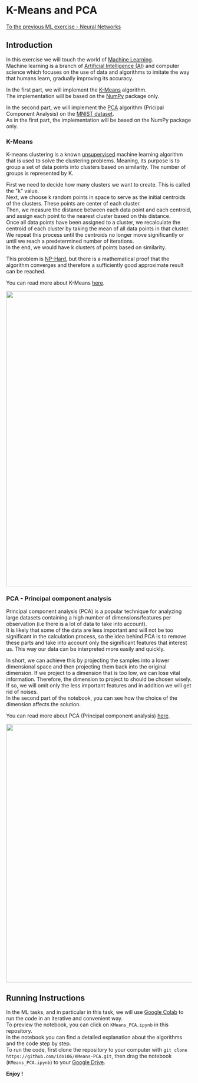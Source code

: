 # K-Means and PCA
[To the previous ML exercise - Neural Networks](https://github.com/ido106/Neural-Network-CNN)
## Introduction
In this exercise we will touch the world of [Machine Learning](https://en.wikipedia.org/wiki/Machine_learning).  
Machine learning is a branch of [Artificial Intelligence (AI)](https://en.wikipedia.org/wiki/Artificial_intelligence) and computer science which focuses on the use of data and algorithms to imitate the way that humans learn, gradually improving its accuracy.  

In the first part, we will implement the [K-Means](https://en.wikipedia.org/wiki/K-means_clustering) algorithm.  
The implementation will be based on the [NumPy](https://numpy.org/) package only.

In the second part, we will implement the [PCA](https://en.wikipedia.org/wiki/Principal_component_analysis) algorithm (Pricipal Component Analysis) on the [MNIST dataset](https://en.wikipedia.org/wiki/MNIST_database).  
As in the first part, the implementation will be based on the NumPy package only.

### K-Means
K-means clustering is a known [unsupervised](https://en.wikipedia.org/wiki/Unsupervised_learning) machine learning algorithm that is used to solve the clustering problems. Meaning, its purpose is to group a set of data points into clusters based on similarity. The number of groups is represented by K.  

First we need to decide how many clusters we want to create. This is called the "k" value.  
Next, we choose k random points in space to serve as the initial centroids of the clusters. These points are center of each cluster.  
Then, we measure the distance between each data point and each centroid, and assign each point to the nearest cluster based on this distance.  
Once all data points have been assigned to a cluster, we recalculate the centroid of each cluster by taking the mean of all data points in that cluster.  
We repeat this process until the centroids no longer move significantly or until we reach a predetermined number of iterations.  
In the end, we would have k clusters of points based on similarity.  

This problem is [NP-Hard](https://en.wikipedia.org/wiki/NP-hardness), but there is a mathematical proof that the algorithm converges and therefore a sufficiently good approximate result can be reached.  

You can read more about K-Means [here](https://www.javatpoint.com/k-means-clustering-algorithm-in-machine-learning).  
<p align="center">
  <img 
    width="800"
    src="https://www.learnbymarketing.com/wp-content/uploads/2015/01/method-k-means-steps-example.png"
  >
</p>

### PCA - Principal component analysis
Principal component analysis (PCA) is a popular technique for analyzing large datasets containing a high number of dimensions/features per observation (i.e there is a lot of data to take into account).  
It is likely that some of the data are less important and will not be too significant in the calculation process, so the idea behind PCA is to remove these parts and take into account only the significant features that interest us. This way our data can be interpreted more easily and quickly.  

In short, we can achieve this by projecting the samples into a lower dimensional space and then projecting them back into the original dimension. If we project to a dimension that is too low, we can lose vital information. Therefore, the dimension to project to should be chosen wisely. If so, we will omit only the less important features and in addition we will get rid of noises.  
In the second part of the notebook, you can see how the choice of the dimension affects the solution.


You can read more about PCA (Principal component analysis) [here](https://builtin.com/data-science/step-step-explanation-principal-component-analysis).  
<p align="center">
  <img 
    width="700"
    src="https://miro.medium.com/v2/resize:fit:1400/1*37a_i1t1tDxDYT3ZI6Yn8w.gif"
  >
</p>

## Running Instructions
In the ML tasks, and in particular in this task, we will use [Google Colab](https://colab.research.google.com/) to run the code in an iterative and convenient way.  
To preview the notebook, you can click on `KMeans_PCA.ipynb` in this repository.  
In the notebook you can find a detailed explanation about the algorithms and the code step by step.  
To run the code, first clone the repository to your computer with `git clone https://github.com/ido106/KMeans-PCA.git`, then drag the notebook (`KMeans_PCA.ipynb`) to your [Google Drive](https://www.google.com/drive/).  

**Enjoy !**
